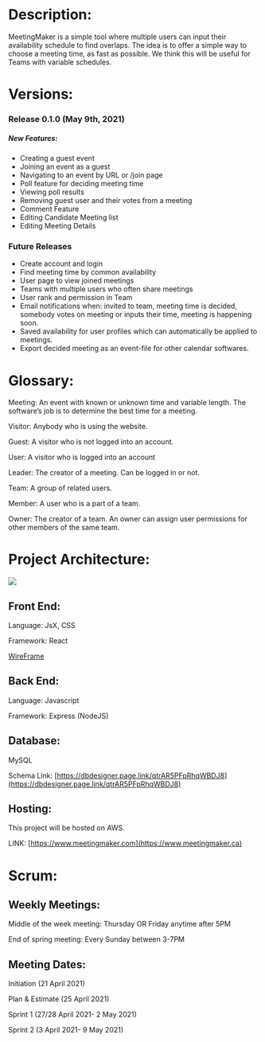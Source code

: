 # Description:

MeetingMaker is a simple tool where multiple users can input their availability schedule to find overlaps. The idea is to offer a simple way to choose a meeting time, as fast as possible. We think this will be useful for Teams with variable schedules.

# Versions:
### Release 0.1.0 (May 9th, 2021)
##### New Features:
-   Creating a guest event
-   Joining an event as a guest
-   Navigating to an event by URL or /join page
-   Poll feature for deciding meeting time
-   Viewing poll results
-   Removing guest user and their votes from a meeting
-   Comment Feature
-   Editing Candidate Meeting list
-   Editing Meeting Details

### Future Releases
-   Create account and login
-   Find meeting time by common availability
-   User page to view joined meetings
-   Teams with multiple users who often share meetings
-   User rank and permission in Team
-   Email notifications when: invited to team, meeting time is decided, somebody votes on meeting or inputs their time, meeting is happening soon.
-   Saved availability for user profiles which can automatically be applied to meetings.
-   Export decided meeting as an event-file for other calendar softwares.

# Glossary:

Meeting: An event with known or unknown time and variable length. The software’s job is to determine the best time for a meeting.

  

Visitor: Anybody who is using the website.

  

Guest: A visitor who is not logged into an account.

  

User: A visitor who is logged into an account

  

Leader: The creator of a meeting. Can be logged in or not.

  

Team: A group of related users.

  

Member: A user who is a part of a team.

  

Owner: The creator of a team. An owner can assign user permissions for other members of the same team.

# Project Architecture:

![](https://lh6.googleusercontent.com/3h_ZIY9eGtk9EYjIY0NiTQdYHkdzaptf_6FK085xSmZuo5RAKgVgpYkOUSnCGacWln06lJPYXmGz4HTzZHOyK-6DFMij9I0JBECf3VlRj6otdPcySaqtRm1Ja-gTQpKjUIzDHLj2)

## Front End:

Language: JsX, CSS

Framework: React

  

[WireFrame](https://www.figma.com/file/HneCp15EqwKI3064FjuijC/meetingmaker)

## Back End:

Language: Javascript

Framework: Express (NodeJS)

## Database:

MySQL

Schema Link: [https://dbdesigner.page.link/qtrAR5PFpRhqWBDJ8](https://dbdesigner.page.link/qtrAR5PFpRhqWBDJ8)

## Hosting:

This project will be hosted on AWS.

LINK: [https://www.meetingmaker.com](https://www.meetingmaker.ca)

# Scrum:

## Weekly Meetings:

Middle of the week meeting: Thursday OR Friday anytime after 5PM

End of spring meeting: Every Sunday between 3-7PM

## Meeting Dates:

Initiation (21 April 2021)

Plan & Estimate (25 April 2021)

Sprint 1 (27/28 April 2021- 2 May 2021)

Sprint 2 (3 April 2021- 9 May 2021)
